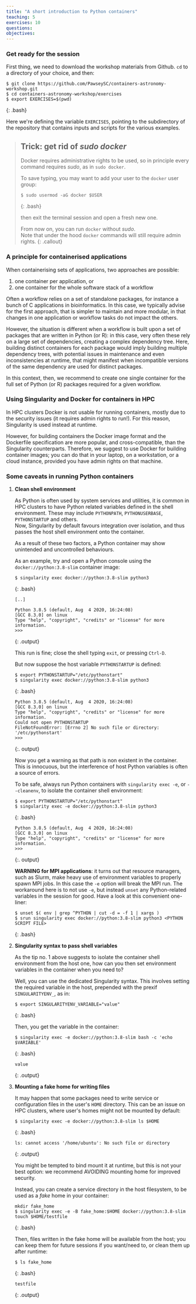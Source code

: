 ```yaml
---
title: "A short introduction to Python containers"
teaching: 5
exercises: 10
questions:
objectives:
---
```



### Get ready for the session

First thing, we need to download the workshop materials from Github.  `cd` to a directory of your choice, and then:

```
$ git clone https://github.com/PawseySC/containers-astronomy-workshop.git
$ cd containers-astronomy-workshop/exercises
$ export EXERCISES=$(pwd)
```
{: .bash}

Here we're defining the variable `EXERCISES`, pointing to the subdirectory of the repository that contains inputs and scripts for the various examples.


> ## Trick: get rid of *sudo docker*
> 
> Docker requires administrative rights to be used, so in principle every command requires *sudo*, as in `sudo docker`.  
> 
> To save typing, you may want to add your user to the `docker` user group:
> 
> ```
> $ sudo usermod -aG docker $USER
> ```
> {: .bash}
> 
> then exit the terminal session and open a fresh new one.  
> 
> From now on, you can run `docker` without *sudo*.  
> Note that under the hood `docker` commands will still require admin rights.
{: .callout}


### A principle for containerised applications

When containerising sets of applications, two approaches are possible:

1. one container per application, or
2. one container for the whole software stack of a workflow

Often a workflow relies on a set of standalone packages, for instance a bunch of C applications in bioinformatics.  In this case, we typically advise for the first approach, that is simpler to maintain and more modular, in that changes in one application or workflow tasks do not impact the others.

However, the situation is different when a workflow is built upon a set of packages that are written in Python (or R): in this case, very often these rely on a large set of dependencies, creating a complex dependency tree.  Here, building distinct containers for each package would imply building multiple dependency trees, with potential issues in maintenance and even inconsistencies at runtime, that might manifest when incompatible versions of the same dependency are used for distinct packages.  

In this context, then, we recommend to create one single container for the full set of Python (or R) packages required for a given workflow.


### Using Singularity and Docker for containers in HPC

In HPC clusters Docker is not usable for running containers, mostly due to the security issues (it requires admin rights to run!).  For this reason, Singularity is used instead at runtime.  

However, for building containers the Docker image format and the Dockerfile specification are more popular, and cross-compatible, than the Singularity counterparts.  Therefore, we suggest to use Docker for building container images; you can do that in your laptop, on a workstation, or a cloud instance, provided you have admin rights on that machine.


### Some caveats in running Python containers

1. **Clean shell environment**

    As Python is often used by system services and utilities, it is common in HPC clusters to have Python related variables defined in the shell environment.  These may include `PYTHONPATH`, `PYTHONUSERBASE`, `PYTHONSTARTUP` and others.  
    Now, Singularity by default favours integration over isolation, and thus passes the host shell environment onto the container.  

    As a result of these two factors, a Python container may show unintended and uncontrolled behaviours.

    As an example, try and open a Python console using the `docker://python:3.8-slim` container image:

    ```
    $ singularity exec docker://python:3.8-slim python3
    ```
    {: .bash}

    ```
    [..]

    Python 3.8.5 (default, Aug  4 2020, 16:24:08) 
    [GCC 8.3.0] on linux
    Type "help", "copyright", "credits" or "license" for more information.
    >>> 
    ```
    {: .output}

    This run is fine; close the shell typing `exit`, or pressing `Ctrl-D`.

    But now suppose the host variable `PYTHONSTARTUP` is defined:

    ```
    $ export PYTHONSTARTUP="/etc/pythonstart"
    $ singularity exec docker://python:3.8-slim python3
    ```
    {: .bash}

    ```
    Python 3.8.5 (default, Aug  4 2020, 16:24:08) 
    [GCC 8.3.0] on linux
    Type "help", "copyright", "credits" or "license" for more information.
    Could not open PYTHONSTARTUP
    FileNotFoundError: [Errno 2] No such file or directory: '/etc/pythonstart'
    >>> 
    ```
    {:. output}

    Now you get a warning as that path is non existent in the container.  
    This is innocuous, but the interference of host Python variables is often a source of errors.

    To be safe, always run Python containers with `singularity exec -e`, or `--cleanenv`, to isolate the container shell environment:

    ```
    $ export PYTHONSTARTUP="/etc/pythonstart"
    $ singularity exec -e docker://python:3.8-slim python3
    ```
    {: .bash}

    ```
    Python 3.8.5 (default, Aug  4 2020, 16:24:08) 
    [GCC 8.3.0] on linux
    Type "help", "copyright", "credits" or "license" for more information.
    >>> 
    ```
    {:. output}

    **WARNING for MPI applications**: it turns out that resource managers, such as Slurm, make heavy use of environment variables to properly spawn MPI jobs.  In this case the `-e` option will break the MPI run.  The workaround here is to not use `-e`, but instead `unset` any Python-related variables in the session for good.  Have a look at this convenient one-liner:

    ```
    $ unset $( env | grep ^PYTHON | cut -d = -f 1 | xargs )
    $ srun singularity exec docker://python:3.8-slim python3 <PYTHON SCRIPT FILE>
    ```
    {: .bash}

2. **Singularity syntax to pass shell variables**

    As the tip no. 1 above suggests to isolate the container shell environment from the host one, how can you then set environment variables in the container when you need to?  

    Well, you can use the dedicated Singularity syntax.  This involves setting the required variable in the host, prepended with the prexif `SINGULARITYENV_`, as in:

    ```
    $ export SINGULARITYENV_VARIABLE="value"
    ```
    {: .bash}

    Then, you get the variable in the container:

    ```
    $ singularity exec -e docker://python:3.8-slim bash -c 'echo $VARIABLE'
    ```
    {: .bash}

    ```
    value
    ```
    {: .output}

3. **Mounting a fake home for writing files**

    It may happen that some packages need to write service or configuration files in the user's `HOME` directory.  This can be an issue on HPC clusters, where user's homes might not be mounted by default:  

    ```
    $ singularity exec -e docker://python:3.8-slim ls $HOME
    ```
    {: .bash}

    ```
    ls: cannot access '/home/ubuntu': No such file or directory
    ```
    {: .output}

    You might be tempted to bind mount it at runtime, but this is not your best option: we recommend AVOIDING mounting home for improved security.

    Instead, you can create a service directory in the host filesystem, to be used as a *fake* home in your container:

    ```
    mkdir fake_home
    $ singularity exec -e -B fake_home:$HOME docker://python:3.8-slim touch $HOME/testfile
    ```
    {: .bash}

    Then, files written in the fake home will be available from the host; you can keep them for future sessions if you want/need to, or clean them up after runtime:

    ```
    $ ls fake_home
    ```
    {: .bash}

    ```
    testfile
    ```
    {: .output}
